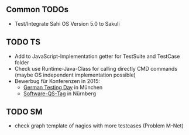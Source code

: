 
## Common TODOs
* Test/Integrate Sahi OS Version 5.0 to Sakuli

## TODO TS
* Add to JavaScript-Implementation getter for TestSuite and TestCase folder
* Check use Runtime-Java-Class for calling directly CMD commands (maybe OS independent implementation possible)
* Bewerbug für Konferenzen in 2015:
    * [German Testing Day](http://2014.germantestingday.info) in München
    * [Software-QS-Tag](http://www.qs-tag.de/) in Nürnberg

## TODO SM
* check graph template of nagios with more testcases (Problem M-Net)
